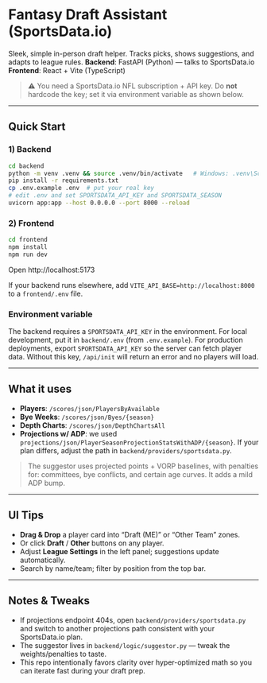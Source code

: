 # Fantasy Draft Assistant (SportsData.io)

Sleek, simple in-person draft helper. Tracks picks, shows suggestions, and adapts to league rules.
**Backend**: FastAPI (Python) — talks to SportsData.io **Frontend**: React + Vite (TypeScript)

> ⚠️ You need a SportsData.io NFL subscription + API key.
> Do **not** hardcode the key; set it via environment variable as shown below.

---

## Quick Start

### 1) Backend
```bash
cd backend
python -m venv .venv && source .venv/bin/activate   # Windows: .venv\Scripts\activate
pip install -r requirements.txt
cp .env.example .env  # put your real key
# edit .env and set SPORTSDATA_API_KEY and SPORTSDATA_SEASON
uvicorn app:app --host 0.0.0.0 --port 8000 --reload
```

### 2) Frontend
```bash
cd frontend
npm install
npm run dev
```
Open http://localhost:5173

If your backend runs elsewhere, add `VITE_API_BASE=http://localhost:8000` to a `frontend/.env` file.

### Environment variable

The backend requires a `SPORTSDATA_API_KEY` in the environment. For local development, put it in `backend/.env` (from `.env.example`). For production deployments, export `SPORTSDATA_API_KEY` so the server can fetch player data. Without this key, `/api/init` will return an error and no players will load.

---

## What it uses
- **Players**: `/scores/json/PlayersByAvailable`
- **Bye Weeks**: `/scores/json/Byes/{season}`
- **Depth Charts**: `/scores/json/DepthChartsAll`
- **Projections w/ ADP**: we used `projections/json/PlayerSeasonProjectionStatsWithADP/{season}`.
  If your plan differs, adjust the path in `backend/providers/sportsdata.py`.

> The suggestor uses projected points + VORP baselines, with penalties for:
> committees, bye conflicts, and certain age curves. It adds a mild ADP bump.

---

## UI Tips
- **Drag & Drop** a player card into “Draft (ME)” or “Other Team” zones.
- Or click **Draft** / **Other** buttons on any player.
- Adjust **League Settings** in the left panel; suggestions update automatically.
- Search by name/team; filter by position from the top bar.

---

## Notes & Tweaks
- If projections endpoint 404s, open `backend/providers/sportsdata.py` and switch to another projections path consistent with your SportsData.io plan.
- The suggestor lives in `backend/logic/suggestor.py` — tweak the weights/penalties to taste.
- This repo intentionally favors clarity over hyper-optimized math so you can iterate fast during your draft prep.

